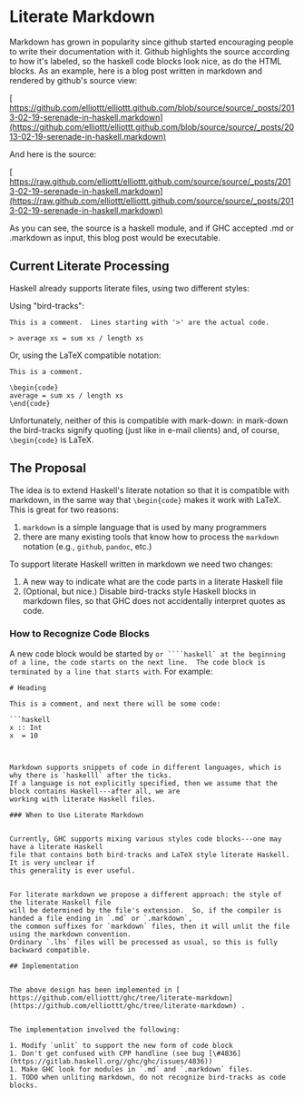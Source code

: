# Literate Markdown


Markdown has grown in popularity since github started encouraging people to write their documentation with it.
Github highlights the source according to how it's labeled, so the haskell code blocks look nice, as do the HTML blocks.
As an example, here is a blog post written in markdown and rendered by github's source view:

[ https://github.com/elliottt/elliottt.github.com/blob/source/source/_posts/2013-02-19-serenade-in-haskell.markdown](https://github.com/elliottt/elliottt.github.com/blob/source/source/_posts/2013-02-19-serenade-in-haskell.markdown)


And here is the source:

[ https://raw.github.com/elliottt/elliottt.github.com/source/source/_posts/2013-02-19-serenade-in-haskell.markdown](https://raw.github.com/elliottt/elliottt.github.com/source/source/_posts/2013-02-19-serenade-in-haskell.markdown)


As you can see, the source is a haskell module, and if GHC accepted .md or .markdown as input, this blog post would be executable.

## Current Literate Processing


Haskell already supports literate files, using two different styles:


Using "bird-tracks":

```wiki
This is a comment.  Lines starting with '>' are the actual code.

> average xs = sum xs / length xs
```


Or, using the LaTeX compatible notation:

```wiki
This is a comment.

\begin{code}
average = sum xs / length xs
\end{code}
```


Unfortunately, neither of this is compatible with mark-down: in mark-down the bird-tracks signify quoting (just like in e-mail clients)
and, of course, `\begin{code}` is LaTeX. 

## The Proposal


The idea is to extend Haskell's literate notation so that it is compatible with markdown, in the same way that `\begin{code}` makes
it work with LaTeX.  This is great for two reasons:

1. `markdown` is a simple language that is used by many programmers
1. there are many existing tools that know how to process the `markdown` notation (e.g., `github`, `pandoc`, etc.)


To support literate Haskell written in markdown we need two changes:

1. A new way to indicate what are the code parts in a literate Haskell file
1. (Optional, but nice.)  Disable bird-tracks style Haskell blocks in markdown files, so that GHC does not accidentally interpret quotes as code.

### How to Recognize Code Blocks


A new code block would be started by ````` or ````haskell` at the beginning of a line, the code starts on the next line.  The code block
is terminated by a line that starts with `````.  For example:

```wiki
# Heading

This is a comment, and next there will be some code:

```haskell
x :: Int
x  = 10
```
```


Markdown supports snippets of code in different languages, which is why there is `haskelll` after the ticks.
If a language is not explicitly specified, then we assume that the block contains Haskell---after all, we are
working with literate Haskell files.  

### When to Use Literate Markdown


Currently, GHC supports mixing various styles code blocks---one may have a literate Haskell
file that contains both bird-tracks and LaTeX style literate Haskell.   It is very unclear if
this generality is ever useful.


For literate markdown we propose a different approach: the style of the literate Haskell file
will be determined by the file's extension.  So, if the compiler is handed a file ending in `.md` or `.markdown`,
the common suffixes for `markdown` files, then it will unlit the file using the markdown convention.
Ordinary `.lhs` files will be processed as usual, so this is fully backward compatible.

## Implementation


The above design has been implemented in [ https://github.com/elliottt/ghc/tree/literate-markdown](https://github.com/elliottt/ghc/tree/literate-markdown) .


The implementation involved the following:

1. Modify `unlit` to support the new form of code block
1. Don't get confused with CPP handline (see bug [\#4836](https://gitlab.haskell.org//ghc/ghc/issues/4836))
1. Make GHC look for modules in `.md` and `.markdown` files.
1. TODO when unliting markdown, do not recognize bird-tracks as code blocks.
